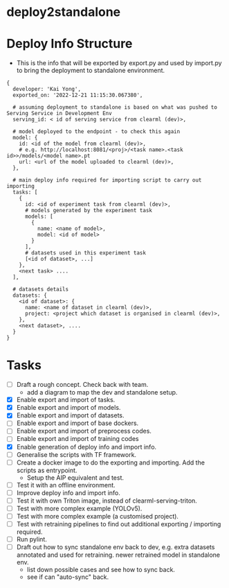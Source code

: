 # deploy2standalone

# Deploy Info Structure
- This is the info that will be exported by export.py and used by import.py to bring the deployment to standalone environment.

```
{
  developer: 'Kai Yong',
  exported_on: '2022-12-21 11:15:30.067380',
  
  # assuming deployment to standalone is based on what was pushed to Serving Service in Development Env
  serving_id: < id of serving service from clearml (dev)>,
  
  # model deployed to the endpoint - to check this again
  model: {
    id: <id of the model from clearml (dev)>,
    # e.g. http://localhost:8081/<proj>/<task name>.<task id>>/models/<model name>.pt
    url: <url of the model uploaded to clearml (dev)>,    
  },
  
  # main deploy info required for importing script to carry out importing
  tasks: [
    {
      id: <id of experiment task from clearml (dev)>,
      # models generated by the experiment task
      models: [
        {
          name: <name of model>,
          model: <id of model>
        }
      ],
      # datasets used in this experiment task
      [<id of dataset>, ...]
    },
    <next task> ....
  ],
  
  # datasets details
  datasets: {
    <id of dataset>: {
      name: <name of dataset in clearml (dev)>,
      project: <project which dataset is organised in clearml (dev)>,      
    },
    <next dataset>, ....
  }
}
```

# Tasks
- [ ] Draft a rough concept. Check back with team.
   - add a diagram to map the dev and standalone setup.
- [x] Enable export and import of tasks.
- [x] Enable export and import of models.
- [x] Enable export and import of datasets.
- [ ] Enable export and import of base dockers.
- [ ] Enable export and import of preprocess codes.
- [ ] Enable export and import of training codes
- [x] Enable generation of deploy info and import info.
- [ ] Generalise the scripts with TF framework.
- [ ] Create a docker image to do the exporting and importing. Add the scripts as entrypoint. 
  - Setup the AIP equivalent and test. 
- [ ] Test it with an offline environment.
- [ ] Improve deploy info and import info.
- [ ] Test it with own Triton image, instead of clearml-serving-triton.
- [ ] Test with more complex example (YOLOv5).
- [ ] Test with more complex example (a customised project).
- [ ] Test with retraining pipelines to find out additional exporting / importing required.
- [ ] Run pylint. 
- [ ] Draft out how to sync standalone env back to dev, e.g. extra datasets annotated and used for retraining. newer retrained model in standalone env.
  - list down possible cases and see how to sync back. 
  - see if can "auto-sync" back. 
